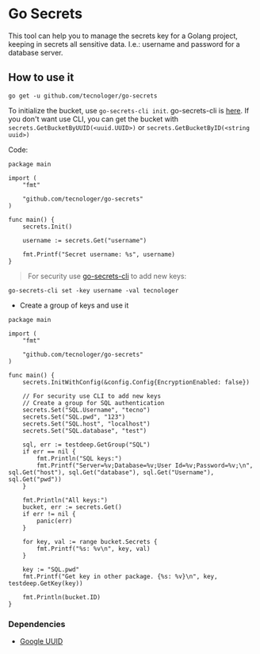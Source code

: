 # Go Secrets

This tool can help you to manage the secrets key for a Golang project, keeping in secrets all sensitive data. I.e.: username and password for a database server.

## How to use it

`go get -u github.com/tecnologer/go-secrets`

To initialize the bucket, use `go-secrets-cli init`. go-secrets-cli is [here][2]. If you don't want use CLI, you can get the bucket with `secrets.GetBucketByUUID(<uuid.UUID>)` or `secrets.GetBucketByID(<string uuid>)`

Code:

```golang
package main

import (
    "fmt"

	"github.com/tecnologer/go-secrets"
)

func main() {
	secrets.Init()

    username := secrets.Get("username")

	fmt.Printf("Secret username: %s", username)
}
```

> For security use [go-secrets-cli][2] to add new keys:

`go-secrets-cli set -key username -val tecnologer`

- Create a group of keys and use it

```golang
package main

import (
    "fmt"

	"github.com/tecnologer/go-secrets"
)

func main() {
	secrets.InitWithConfig(&config.Config{EncryptionEnabled: false})

	// For security use CLI to add new keys
	// Create a group for SQL authentication
    secrets.Set("SQL.Username", "tecno")
	secrets.Set("SQL.pwd", "123")
	secrets.Set("SQL.host", "localhost")
	secrets.Set("SQL.database", "test")

	sql, err := testdeep.GetGroup("SQL")
	if err == nil {
		fmt.Println("SQL keys:")
		fmt.Printf("Server=%v;Database=%v;User Id=%v;Password=%v;\n", sql.Get("host"), sql.Get("database"), sql.Get("Username"), sql.Get("pwd"))
	}

	fmt.Println("All keys:")
	bucket, err := secrets.Get()
	if err != nil {
		panic(err)
	}

	for key, val := range bucket.Secrets {
		fmt.Printf("%s: %v\n", key, val)
	}

	key := "SQL.pwd"
	fmt.Printf("Get key in other package. {%s: %v}\n", key, testdeep.GetKey(key))

	fmt.Println(bucket.ID)
}
```

### Dependencies

- [Google UUID][1]

[1]: https://pkg.go.dev/github.com/google/uuid
[2]: https://github.com/Tecnologer/go-secrets-cli
